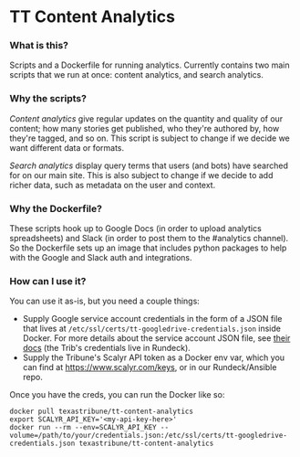 # TT Content Analytics

### What is this?

Scripts and a Dockerfile for running analytics. Currently contains two main scripts that we run at once: content analytics, and search analytics.

### Why the scripts?

*Content analytics* give regular updates on the quantity and quality of our content; how many stories get published, who they're authored by, how they're tagged, and so on. This script is subject to change if we decide we want different data or formats.

*Search analytics* display query terms that users (and bots) have searched for on our main site. This is also subject to change if we decide to add richer data, such as metadata on the user and context.

### Why the Dockerfile?

These scripts hook up to Google Docs (in order to upload analytics spreadsheets) and Slack (in order to post them to the #analytics channel). So the Dockerfile sets up an image that includes python packages to help with the Google and Slack auth and integrations.

### How can I use it?

You can use it as-is, but you need a couple things:

- Supply Google service account credentials in the form of a JSON file that lives at `/etc/ssl/certs/tt-googledrive-credentials.json` inside Docker. For more details about the service account JSON file, see [their docs](https://developers.google.com/identity/protocols/OAuth2ServiceAccount) (the Trib's credentials live in Rundeck).
- Supply the Tribune's Scalyr API token as a Docker env var, which you can find at https://www.scalyr.com/keys, or in our Rundeck/Ansible repo.

Once you have the creds, you can run the Docker like so:

    docker pull texastribune/tt-content-analytics
    export SCALYR_API_KEY='<my-api-key-here>'
    docker run --rm --env=SCALYR_API_KEY --volume=/path/to/your/credentials.json:/etc/ssl/certs/tt-googledrive-credentials.json texastribune/tt-content-analytics
